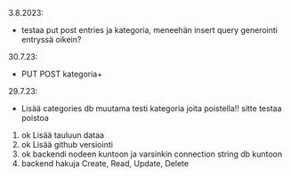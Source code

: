 
3.8.2023:
- testaa put post entries ja kategoria, meneehän insert query generointi entryssä oikein?

30.7.23:
- PUT POST kategoria+

29.7.23:
- Lisää categories db muutama testi kategoria joita poistella!! sitte testaa poistoa


1. ok  Lisää tauluun dataa
2. ok Lisää github versiointi
3. ok backendi nodeen kuntoon ja varsinkin connection string db kuntoon
4.  backend hakuja Create, Read, Update, Delete